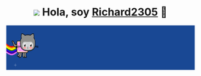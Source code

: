 <div align="center">
<h1 align="center"><img src="https://camo.githubusercontent.com/5bf4f0de613336710635379c7a40e50e0ea9aeea351031a6b87e00c301394f2a/68747470733a2f2f656d6f6a692e67672f6173736574732f656d6f6a692f373333332d706172726f7464616e63652e676966" height="40px"/> Hola, soy <a href="https://github.com/Richard2305">Richard2305</a> 👋
</h1>
</div>
<div align="center">
    <img src="https://raw.githubusercontent.com/Niefee/niefee/master/assets/fly.webp" height="120px" />
</div>

